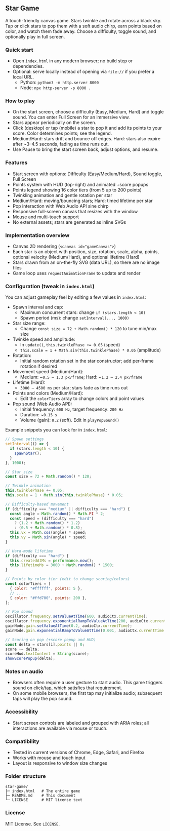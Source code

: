 ## Star Game

A touch-friendly canvas game. Stars twinkle and rotate across a black sky. Tap or click stars to pop them with a soft audio chirp, earn points based on color, and watch them fade away. Choose a difficulty, toggle sound, and optionally play in full screen.

### Quick start

- Open `index.html` in any modern browser; no build step or dependencies.
- Optional: serve locally instead of opening via `file://` if you prefer a local URL.
  - Python: `python3 -m http.server 8000`
  - Node: `npx http-server -p 8000 .`

### How to play

- On the start screen, choose a difficulty (Easy, Medium, Hard) and toggle sound. You can enter Full Screen for an immersive view.
- Stars appear periodically on the screen.
- Click (desktop) or tap (mobile) a star to pop it and add its points to your score. Color determines points; see the legend.
- Medium/Hard: stars drift and bounce off edges. Hard: stars also expire after ~3–4.5 seconds, fading as time runs out.
- Use Pause to bring the start screen back, adjust options, and resume.

### Features

- Start screen with options: Difficulty (Easy/Medium/Hard), Sound toggle, Full Screen
- Points system with HUD (top-right) and animated +score popups
- Points legend showing 16 color tiers (from 5 up to 200 points)
- Twinkling animation and gentle rotation per star
- Medium/Hard: moving/bouncing stars; Hard: timed lifetime per star
- Pop interaction with Web Audio API sine chirp
- Responsive full-screen canvas that resizes with the window
- Mouse and multi-touch support
- No external assets; stars are generated as inline SVGs

### Implementation overview

- Canvas 2D rendering (`<canvas id="gameCanvas">`)
- Each star is an object with position, size, rotation, scale, alpha, points, optional velocity (Medium/Hard), and optional lifetime (Hard)
- Stars drawn from an on-the-fly SVG (data URL), so there are no image files
- Game loop uses `requestAnimationFrame` to update and render

### Configuration (tweak in `index.html`)

You can adjust gameplay feel by editing a few values in `index.html`:

- Spawn interval and cap:
  - Maximum concurrent stars: change `if (stars.length < 10)`
  - Spawn period (ms): change `setInterval(..., 1000)`
- Star size range:
  - Change `const size = 72 + Math.random() * 120` to tune min/max size
- Twinkle speed and amplitude:
  - In `update()`, `this.twinklePhase += 0.05` (speed)
  - `this.scale = 1 + Math.sin(this.twinklePhase) * 0.05` (amplitude)
- Rotation:
  - Initial random rotation set in the star constructor; add per-frame rotation if desired
- Movement speed (Medium/Hard):
  - Medium: ~`0.5 – 1.3 px/frame`; Hard: ~`1.2 – 2.4 px/frame`
- Lifetime (Hard):
  - `3000 – 4500 ms` per star; stars fade as time runs out
- Points and colors (Medium/Hard):
  - Edit the `colorTiers` array to change colors and point values
- Pop sound (Web Audio API):
  - Initial frequency: `600 Hz`, target frequency: `200 Hz`
  - Duration: ~`0.15 s`
  - Volume (gain): `0.2` (soft). Edit in `playPopSound()`

Example snippets you can look for in `index.html`:

```js
// Spawn settings
setInterval(() => {
  if (stars.length < 10) {
    spawnStar();
  }
}, 1000);
```

```js
// Star size
const size = 72 + Math.random() * 120;
```

```js
// Twinkle animation
this.twinklePhase += 0.05;
this.scale = 1 + Math.sin(this.twinklePhase) * 0.05;
```

```js
// Difficulty-based movement
if (difficulty === "medium" || difficulty === "hard") {
  const angle = Math.random() * Math.PI * 2;
  const speed = (difficulty === "hard")
    ? (1.2 + Math.random() * 1.2)
    : (0.5 + Math.random() * 0.8);
  this.vx = Math.cos(angle) * speed;
  this.vy = Math.sin(angle) * speed;
}
```

```js
// Hard-mode lifetime
if (difficulty === "hard") {
  this.createdAtMs = performance.now();
  this.lifetimeMs = 3000 + Math.random() * 1500;
}
```

```js
// Points by color tier (edit to change scoring/colors)
const colorTiers = [
  { color: "#ffffff", points: 5 },
  // ...
  { color: "#ffd700", points: 200 },
];
```

```js
// Pop sound
oscillator.frequency.setValueAtTime(600, audioCtx.currentTime);
oscillator.frequency.exponentialRampToValueAtTime(200, audioCtx.currentTime + 0.15);
gainNode.gain.setValueAtTime(0.2, audioCtx.currentTime);
gainNode.gain.exponentialRampToValueAtTime(0.001, audioCtx.currentTime + 0.15);
```

```js
// Scoring on pop (+score popup and HUD)
const delta = stars[i].points || 0;
score += delta;
scoreHud.textContent = String(score);
showScorePopup(delta);
```

### Notes on audio

- Browsers often require a user gesture to start audio. This game triggers sound on click/tap, which satisfies that requirement.
- On some mobile browsers, the first tap may initialize audio; subsequent taps will play the pop sound.

### Accessibility

- Start screen controls are labeled and grouped with ARIA roles; all interactions are available via mouse or touch.

### Compatibility

- Tested in current versions of Chrome, Edge, Safari, and Firefox
- Works with mouse and touch input
- Layout is responsive to window size changes

### Folder structure

```
star-game/
├─ index.html   # The entire game
├─ README.md    # This document
└─ LICENSE      # MIT license text
```

### License

MIT License. See `LICENSE`.


